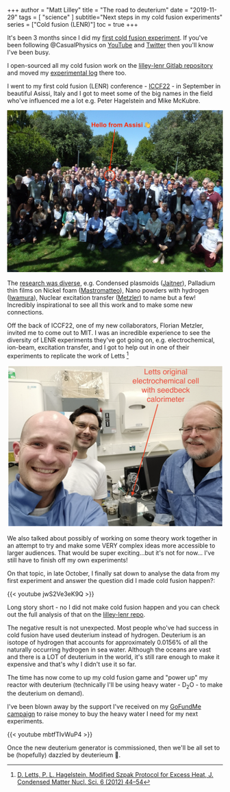 +++
author = "Matt Lilley"
title = "The road to deuterium"
date = "2019-11-29"
tags = [
    "science"
]
subtitle="Next steps in my cold fusion experiments"
series = ["Cold fusion (LENR)"]
toc = true
+++


It's been 3 months since I did my [first cold fusion experiment](/posts/cold-fusion-first-experiment). If you've been following @CasualPhysics on [YouTube](https://www.youtube.com/playlist?list=PLjvHqB5pIFEzQ7qfOdoxW60B0F7OThnW-) and [Twitter](https://twitter.com/CasualPhysics) then you'll know I've been busy. 

I open-sourced all my cold fusion work on the [lilley-lenr Gitlab repository](https://gitlab.com/mklilley/lenr) and moved my [experimental log](https://gitlab.com/mklilley/lenr/-/issues) there too.

I went to my first cold fusion (LENR) conference - [ICCF22](https://iscmns.org/iccf22/) - in September in beautiful Asissi, Italy and I got to meet some of the big names in the field who've influenced me a lot e.g. Peter Hagelstein and Mike McKubre. 

![Group photo of attendees of the ICCF22 conference](iccf22-group.jpeg "Original at https://iscmns.org/iccf22/photos-ruby-carat/")

The [research was diverse](https://iscmns.org/iccf22/program/), e.g. Condensed plasmoids ([Jaitner](https://www.youtube.com/watch?v=Gl9paQbjywk&list=PLpEPF2v_du9RBqvUxxOpoO2GSquUjzn2r)), Palladium thin films on Nickel foam ([Mastromatteo](https://www.youtube.com/watch?v=-gZrlxsFT7M&list=PLpEPF2v_du9RBqvUxxOpoO2GSquUjzn2r)), Nano powders with hydrogen ([Iwamura](https://www.youtube.com/watch?v=PwWLcmNieVY&list=PLpEPF2v_du9RBqvUxxOpoO2GSquUjzn2r)), Nuclear excitation transfer ([Metzler](https://www.youtube.com/watch?v=dDIZF9T9Umo&list=PLpEPF2v_du9RBqvUxxOpoO2GSquUjzn2r)) to name but a few! Incredibly inspirational to see all this work and to make some new connections.

Off the back of ICCF22, one of my new collaborators, Florian Metzler, invited me to come out to MIT. I was an incredible experience to see the diversity of LENR experiments they've got going on, e.g. electrochemical, ion-beam, excitation transfer, and I got to help out in one of their experiments to replicate the work of Letts [^1]

![](matt-florian-sadie-mit.png)

We also talked about possibly of working on some theory work together in an attempt to try and make some VERY complex ideas more accessible to larger audiences. That would be super exciting...but it's not for now... I've still have to finish off my own experiments!

On that topic, in late October, I finally sat down to analyse the data from my first experiment and answer the question did I made cold fusion happen?:

{{< youtube jwS2Ve3eK9Q >}}

Long story short - no I did not make cold fusion happen and you can check out the full analysis of that on the [lilley-lenr repo](https://gitlab.com/mklilley/lenr/-/blob/work-in-progress/code/20190823-NiMesh-PdBurnish-H/temperature-modelling.ipynb). 

The negative result is not unexpected. Most people who've had success in cold fusion have used deuterium instead of hydrogen. Deuterium is an isotope of hydrogen that accounts for approximately 0.0156% of all the naturally occurring hydrogen in sea water. Although the oceans are vast and there is a LOT of deuterium in the world, it's still rare enough to make it expensive and that's why I didn't use it so far.

The time has now come to up my cold fusion game and "power up" my reactor with deuterium (technically I'll be using heavy water - D<sub>2</sub>O - to make the deuterium on demand). 

I've been blown away by the support I've received on my [GoFundMe campaign](https://www.gofundme.com/f/heavy-water-needed-for-cold-fusion-research) to raise money to buy the heavy water I need for my next experiments.

{{< youtube mbtfTIvWuP4 >}}

Once the new deuterium generator is commissioned, then we'll be all set to be (hopefully) dazzled by deuterieum 🤞.






[^1]: [D. Letts, P. L. Hagelstein, Modified Szpak Protocol for Excess Heat, J. Condensed Matter Nucl. Sci. 6 (2012) 44–54](https://lenr-canr.org/acrobat/BiberianJPjcondensede.pdf#page=53)

